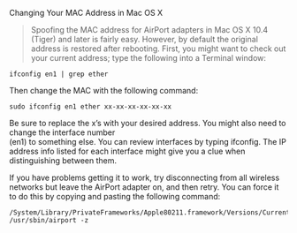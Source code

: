 Changing Your MAC Address in Mac OS X

>Spoofing the MAC address for AirPort adapters in Mac OS X 10.4 (Tiger) and later is fairly easy. However, 
by default the original address is restored after rebooting. First, you might want to check out your current address; 
type the following into a Terminal window:

    ifconfig en1 | grep ether

Then change the MAC with the following command:

    sudo ifconfig en1 ether xx-xx-xx-xx-xx-xx

Be sure to replace the x’s with your desired address. You might also need to change the interface number  
(en1) to something else. You can review interfaces by typing ifconfig. The IP address info listed for each interface 
might give you a clue when distinguishing between them.

If you have problems getting it to work, try disconnecting from all wireless networks but leave the AirPort adapter on,
and then retry. You can force it to do this by copying and pasting the following command:

    /System/Library/PrivateFrameworks/Apple80211.framework/Versions/Current/Resources/airport /usr/sbin/airport -z
